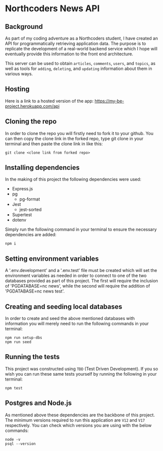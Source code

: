 # Northcoders News API

## Background

As part of my coding adventure as a Northcoders student, I have created an API for programmatically retrieving application data. The purpose is to replicate the development of a real-world backend service which I hope will eventually provide this information to the front end architecture.

This server can be used to obtain `articles`, `comments`, `users`, and `topics`, as well as tools for `adding`, `deleting`, and `updating` information about them in various ways.

## Hosting

Here is a link to a hosted version of the app: https://my-be-project.herokuapp.com/api

## Cloning the repo

In order to clone the repo you will firstly need to fork it to your github. You can then copy the clone link in the forked repo, type git clone in your terminal and then paste the clone link in like this:

```
git clone <clone link from forked repo>
```

## Installing dependencies

In the making of this project the following dependencies were used:

- Express.js
- pg
  - pg-format
- Jest
  - jest-sorted
- Supertest
- dotenv

Simply run the following command in your terminal to ensure the necessary dependencies are added:

```
npm i
```

## Setting environment variables

A '.env.development' and a '.env.test' file must be created which will set the environment variables as needed in order to connect to one of the two databases provided as part of this project. The first will require the inclusion of 'PGDATABASE=nc news', while the second will require the addition of 'PGDATABASE=nc news test'.

## Creating and seeding local databases

In order to create and seed the above mentioned databases with information you will merely need to run the following commands in your terminal:

```
npm run setup-dbs
npm run seed
```

## Running the tests

This project was constructed using `TDD` (Test Driven Development). If you so wish you can run these same tests yourself by running the following in your terminal:

```
npm test
```

## Postgres and Node.js

As mentioned above these dependencies are the backbone of this project. The minimum versions required to run this application are `V12` and `V17` respectively. You can check which versions you are using with the below commands:

```
node -v
psql --version
```
